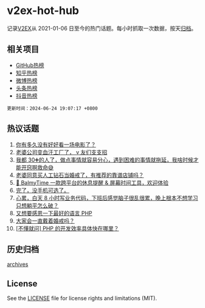 # v2ex-hot-hub

 记录[V2EX](https://www.v2ex.com/)从 2021-01-06 日至今的热门话题。每小时抓取一次数据，按天[归档](archives)。
 
 ## 相关项目

- [GitHub热榜](https://github.com/it985/github-hot-hub)
- [知乎热榜](https://github.com/it985/zhihu-hot-hub)
- [微博热榜](https://github.com/it985/weibo-hot-hub)
- [头条热榜](https://github.com/it985/toutiao-hot-hub)
- [抖音热榜](https://github.com/it985/douyin-hot-hub)


 `更新时间：2024-06-24 19:07:17 +0800`

## 热议话题

1. [你有多久没有好好看一场电影了？](https://www.v2ex.com/t/1051989)
1. [老婆公司变血汗工厂了， v 友们支支招](https://www.v2ex.com/t/1052022)
1. [我都 30➕的人了，做点事情就容易分心，遇到困难的事情就拖延，我啥时候才能开窍啊救命😅](https://www.v2ex.com/t/1051968)
1. [老婆同意买人工钻石当婚戒了，有推荐的靠谱店铺吗？](https://www.v2ex.com/t/1051936)
1. [🌼 BalmyTime 一款跨平台的休息提醒 & 屏幕时间工具，欢迎体验](https://www.v2ex.com/t/1052074)
1. [完了，没手机可选了。](https://www.v2ex.com/t/1051908)
1. [心累，白天 8 小时写业务代码，下班后感觉脑子很乱很累，晚上根本不想学习只想躺平怎么破？](https://www.v2ex.com/t/1051924)
1. [又想要感恩一下最好的语言 PHP](https://www.v2ex.com/t/1051947)
1. [大家会一直戴着婚戒吗？](https://www.v2ex.com/t/1051909)
1. [[不懂就问] PHP 的开发效率具体快在哪里？](https://www.v2ex.com/t/1051995)

## 历史归档

[archives](archives)

## License

See the [LICENSE](LICENSE) file for license rights and limitations (MIT).
